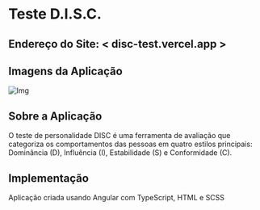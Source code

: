 # Teste D.I.S.C.

## Endereço do Site: < disc-test.vercel.app >

## Imagens da Aplicação

![Img](https://imgur.com/dO136RA)

## Sobre a Aplicação

O teste de personalidade DISC é uma ferramenta de avaliação que categoriza os comportamentos das pessoas em quatro estilos principais: Dominância (D), Influência (I), Estabilidade (S) e Conformidade (C).

## Implementação

Aplicação criada usando Angular com TypeScript, HTML e SCSS

